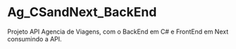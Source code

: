 # Ag_CSandNext_BackEnd
Projeto API Agencia de Viagens, com o BackEnd em C# e FrontEnd em Next consumindo a API.
